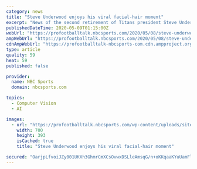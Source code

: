 ```yaml
---
category: news
title: "Steve Underwood enjoys his viral facial-hair moment"
excerpt: "News of the second retirement of Titans president Steve Underwood has caused many to recognize for the first time a glorious and distinctive configuration of facial hair that caused him to go viral on Friday."
publishedDateTime: 2020-05-09T01:15:00Z
webUrl: "https://profootballtalk.nbcsports.com/2020/05/08/steve-underwood-enjoys-his-viral-facial-hair-moment/"
ampWebUrl: "https://profootballtalk.nbcsports.com/2020/05/08/steve-underwood-enjoys-his-viral-facial-hair-moment/amp/"
cdnAmpWebUrl: "https://profootballtalk-nbcsports-com.cdn.ampproject.org/c/s/profootballtalk.nbcsports.com/2020/05/08/steve-underwood-enjoys-his-viral-facial-hair-moment/amp/"
type: article
quality: 59
heat: 59
published: false

provider:
  name: NBC Sports
  domain: nbcsports.com

topics:
  - Computer Vision
  - AI

images:
  - url: "https://profootballtalk.nbcsports.com/wp-content/uploads/sites/25/2020/05/f1212d7c71c261c4d2582d4e9bcbc155c4-steve-underwood.rhorizontal.w700-e1588986939890.jpg"
    width: 700
    height: 393
    isCached: true
    title: "Steve Underwood enjoys his viral facial-hair moment"

secured: "OarjpLfvoiJZy001UKXh3GhmrCmXCsOvwxDSLleAmsqG/n+oKKqaaKYuUamFlU1UD87W+ZRLwSOED6Xxvx7WbrP4OvBvs2We7kHQc7MmVFCRu361+QDmO27Fa+utABt/DsMfDMPAIWfkuJvMz0V41V36g/UR3rr9c0zIqz5BWj98H8aAOTLuwjFNAnyWYgd6AwEHSOVL1HASajp2QcX97eDDNcHNtR+qTpm1Z5SLRFoZkMOdroYUeqVqH6wtM/XlhMHXyUAHIryPJApfOJ/bYshKbsHWuPJVC+pylbly7gjH8hr2rZAPemhzQ2zB6BCh;JDA0kwB6WvbZw6zG0nUM6w=="
---
```


